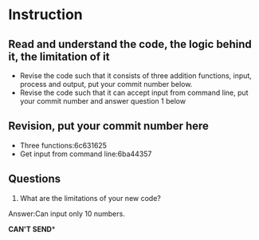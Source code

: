 ﻿# Instruction

## Read and understand the code, the logic behind it, the limitation of it
* Revise the code such that it consists of three addition functions, input, process and output, put your commit number below.
* Revise the code such that it can accept input from command line, put your commit number and answer question 1 below

## Revision, put your commit number here
* Three functions:6c631625 
* Get input from command line:6ba44357 

## Questions
1. What are the limitations of your new code?

Answer:Can input only 10 numbers.

************CAN'T SEND*************